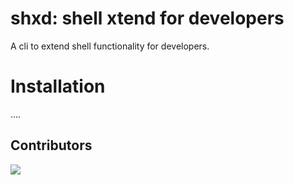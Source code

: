 
# shxd: shell xtend for developers
A cli to extend shell functionality for developers.

# Installation

....


## Contributors


<a href="https://github.com/luiisp/shxd/graphs/contributors">
  <img src="https://contrib.rocks/image?repo=luiisp/shxd" />
</a>
